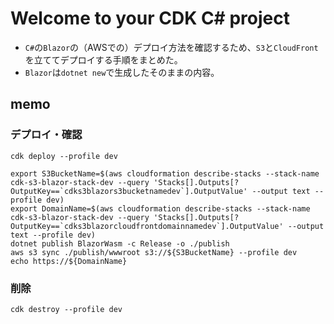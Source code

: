 # Welcome to your CDK C# project

- `C#`の`Blazor`の（AWSでの）デプロイ方法を確認するため、`S3`と`CloudFront`を立ててデプロイする手順をまとめた。
- `Blazor`は`dotnet new`で生成したそのままの内容。

## memo

### デプロイ・確認

```shell
cdk deploy --profile dev
```

```shell
export S3BucketName=$(aws cloudformation describe-stacks --stack-name cdk-s3-blazor-stack-dev --query 'Stacks[].Outputs[?OutputKey==`cdks3blazors3bucketnamedev`].OutputValue' --output text --profile dev) 
export DomainName=$(aws cloudformation describe-stacks --stack-name cdk-s3-blazor-stack-dev --query 'Stacks[].Outputs[?OutputKey==`cdks3blazorcloudfrontdomainnamedev`].OutputValue' --output text --profile dev)
dotnet publish BlazorWasm -c Release -o ./publish
aws s3 sync ./publish/wwwroot s3://${S3BucketName} --profile dev
echo https://${DomainName}
```

### 削除

```shell
cdk destroy --profile dev
```
